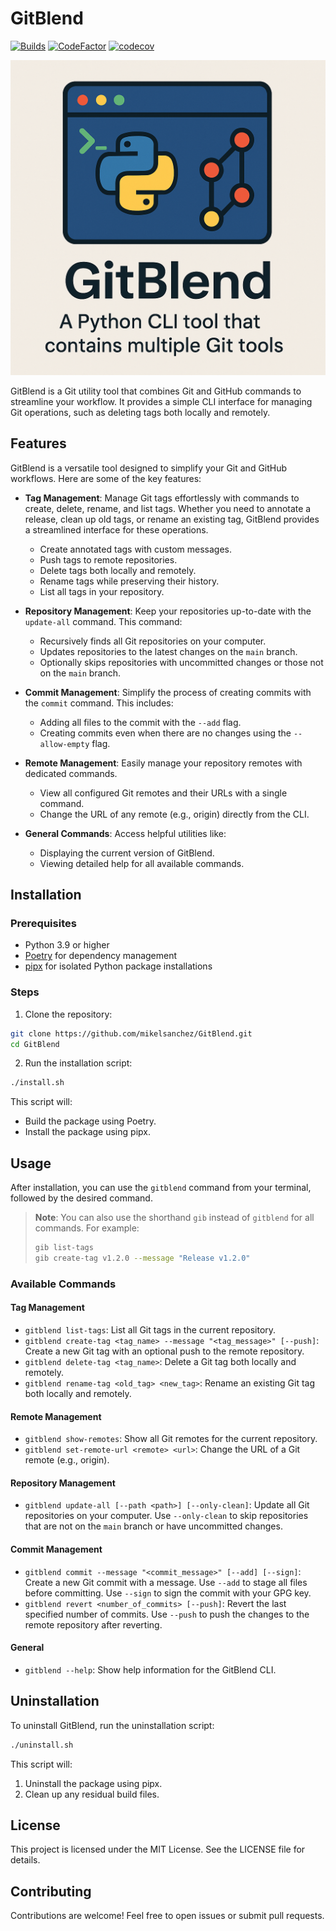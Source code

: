 # GitBlend

[![Builds](https://github.com/NotTheRealWallyx/GitBlend/actions/workflows/check_test.yml/badge.svg)](https://github.com/NotTheRealWallyx/GitBlend/actions/workflows/ci_entrypoint.yml) [![CodeFactor](https://www.codefactor.io/repository/github/nottherealwallyx/gitblend/badge)](https://www.codefactor.io/repository/github/nottherealwallyx/gitblend) [![codecov](https://codecov.io/gh/NotTheRealWallyx/GitBlend/graph/badge.svg?token=SBBL3LT6AK)](https://codecov.io/gh/NotTheRealWallyx/GitBlend)

![GitBlend image](assets/images/gitblend_image.png)

GitBlend is a Git utility tool that combines Git and GitHub commands to streamline your workflow. It provides a simple CLI interface for managing Git operations, such as deleting tags both locally and remotely.

## Features

GitBlend is a versatile tool designed to simplify your Git and GitHub workflows. Here are some of the key features:

- **Tag Management**: Manage Git tags effortlessly with commands to create, delete, rename, and list tags. Whether you need to annotate a release, clean up old tags, or rename an existing tag, GitBlend provides a streamlined interface for these operations.

  - Create annotated tags with custom messages.
  - Push tags to remote repositories.
  - Delete tags both locally and remotely.
  - Rename tags while preserving their history.
  - List all tags in your repository.

- **Repository Management**: Keep your repositories up-to-date with the `update-all` command. This command:

  - Recursively finds all Git repositories on your computer.
  - Updates repositories to the latest changes on the `main` branch.
  - Optionally skips repositories with uncommitted changes or those not on the `main` branch.

- **Commit Management**: Simplify the process of creating commits with the `commit` command. This includes:

  - Adding all files to the commit with the `--add` flag.
  - Creating commits even when there are no changes using the `--allow-empty` flag.

- **Remote Management**: Easily manage your repository remotes with dedicated commands.

  - View all configured Git remotes and their URLs with a single command.
  - Change the URL of any remote (e.g., origin) directly from the CLI.

- **General Commands**: Access helpful utilities like:
  - Displaying the current version of GitBlend.
  - Viewing detailed help for all available commands.

## Installation

### Prerequisites

- Python 3.9 or higher
- [Poetry](https://python-poetry.org/) for dependency management
- [pipx](https://pypa.github.io/pipx/) for isolated Python package installations

### Steps

1. Clone the repository:

```bash
git clone https://github.com/mikelsanchez/GitBlend.git
cd GitBlend
```

2. Run the installation script:

```bash
./install.sh
```

This script will:

- Build the package using Poetry.
- Install the package using pipx.

## Usage

After installation, you can use the `gitblend` command from your terminal, followed by the desired command.

> **Note**: You can also use the shorthand `gib` instead of `gitblend` for all commands. For example:
>
> ```bash
> gib list-tags
> gib create-tag v1.2.0 --message "Release v1.2.0"
> ```

### Available Commands

#### Tag Management

- `gitblend list-tags`: List all Git tags in the current repository.
- `gitblend create-tag <tag_name> --message "<tag_message>" [--push]`: Create a new Git tag with an optional push to the remote repository.
- `gitblend delete-tag <tag_name>`: Delete a Git tag both locally and remotely.
- `gitblend rename-tag <old_tag> <new_tag>`: Rename an existing Git tag both locally and remotely.

#### Remote Management

- `gitblend show-remotes`: Show all Git remotes for the current repository.
- `gitblend set-remote-url <remote> <url>`: Change the URL of a Git remote (e.g., origin).

#### Repository Management

- `gitblend update-all [--path <path>] [--only-clean]`: Update all Git repositories on your computer. Use `--only-clean` to skip repositories that are not on the `main` branch or have uncommitted changes.

#### Commit Management

- `gitblend commit --message "<commit_message>" [--add] [--sign]`: Create a new Git commit with a message. Use `--add` to stage all files before committing. Use `--sign` to sign the commit with your GPG key.
- `gitblend revert <number_of_commits> [--push]`: Revert the last specified number of commits. Use `--push` to push the changes to the remote repository after reverting.

#### General

- `gitblend --help`: Show help information for the GitBlend CLI.

## Uninstallation

To uninstall GitBlend, run the uninstallation script:

```bash
./uninstall.sh
```

This script will:

1. Uninstall the package using pipx.
1. Clean up any residual build files.

## License

This project is licensed under the MIT License. See the LICENSE file for details.

## Contributing

Contributions are welcome! Feel free to open issues or submit pull requests.
